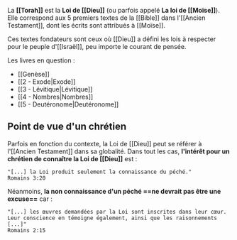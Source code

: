 La **[[Torah]]** est la **Loi de [[Dieu]]** (ou parfois appelé **La loi de [[Moïse]]**).
Elle correspond aux 5 premiers textes de la [[Bible]] dans l'[[Ancien Testament]], dont les écrits sont attribués à [[Moïse]].

Ces textes fondateurs sont ceux où [[Dieu]] a défini les lois à respecter pour le peuple d'[[Israël]], peu importe le courant de pensée.

Les livres en question :
- [[Genèse]]
- [[2 - Exode|Exode]]
- [[3 - Lévitique|Lévitique]]
- [[4 - Nombres|Nombres]]
- [[5 - Deutéronome|Deutéronome]]
## Point de vue d'un chrétien
Parfois en fonction du contexte, la Loi de [[Dieu]] peut se référer à l'[[Ancien Testament]] dans sa globalité.
Dans tout les cas, **l'intérêt pour un chrétien de connaître la Loi de [[Dieu]]** est :
```
"[...] la Loi produit seulement la connaissance du péché."
Romains 3:20
```
Néanmoins, **la non connaissance d'un péché ==ne devrait pas être une excuse==** car :
```
"[...] les œuvres demandées par la Loi sont inscrites dans leur cœur. Leur conscience en témoigne également, ainsi que les raisonnements [...]"
Romains 2:15
```
